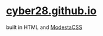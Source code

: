 # [cyber28.github.io](https://cyber28.github.io)
built in HTML and [ModestaCSS](https://github.com/AlexFlipnote/ModestaCSS)